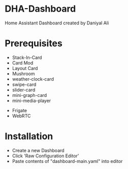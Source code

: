 # DHA-Dashboard

Home Assistant Dashboard created by Daniyal Ali

# Prerequisites
- Stack-In-Card
- Card Mod
- Layout Card
- Mushroom
- weather-clock-card
- swipe-card
- slider-card
- mini-graph-card
- mini-media-player
* Frigate
* WebRTC

# Installation
- Create a new Dashboard
- Click 'Raw Configuration Editor'
- Paste contents of "dashboard-main.yaml" into editor
